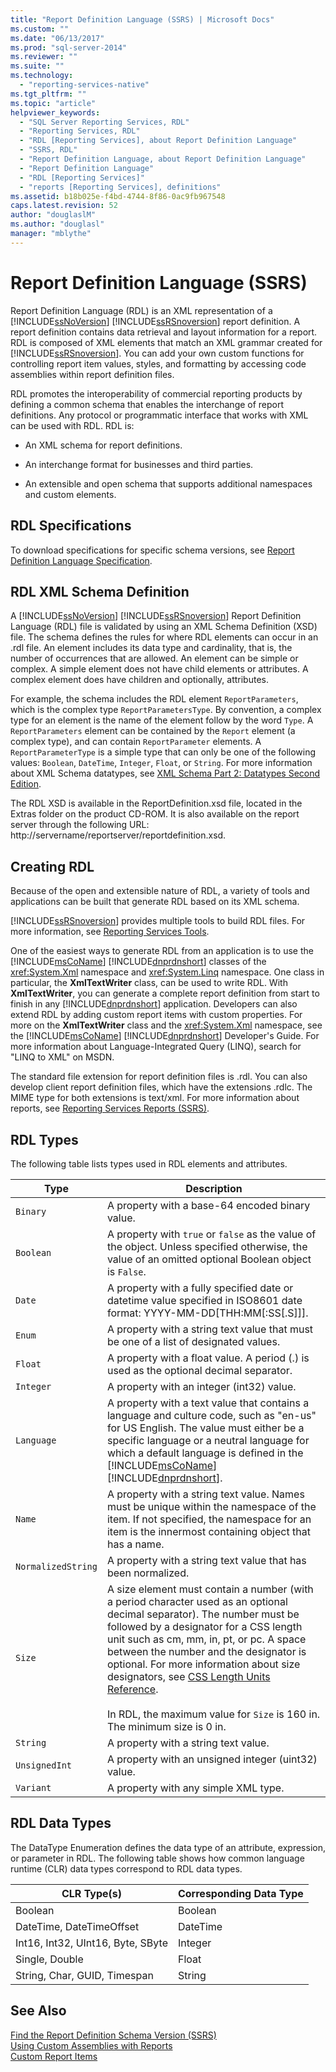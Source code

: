 ```yaml
---
title: "Report Definition Language (SSRS) | Microsoft Docs"
ms.custom: ""
ms.date: "06/13/2017"
ms.prod: "sql-server-2014"
ms.reviewer: ""
ms.suite: ""
ms.technology: 
  - "reporting-services-native"
ms.tgt_pltfrm: ""
ms.topic: "article"
helpviewer_keywords: 
  - "SQL Server Reporting Services, RDL"
  - "Reporting Services, RDL"
  - "RDL [Reporting Services], about Report Definition Language"
  - "SSRS, RDL"
  - "Report Definition Language, about Report Definition Language"
  - "Report Definition Language"
  - "RDL [Reporting Services]"
  - "reports [Reporting Services], definitions"
ms.assetid: b18b025e-f4bd-4744-8f86-0ac9fb967548
caps.latest.revision: 52
author: "douglaslM"
ms.author: "douglasl"
manager: "mblythe"
---
```

# Report Definition Language (SSRS)
  Report Definition Language (RDL) is an XML representation of a [!INCLUDE[ssNoVersion](../includes/ssnoversion-md.md)] [!INCLUDE[ssRSnoversion](../includes/ssrsnoversion-md.md)] report definition. A report definition contains data retrieval and layout information for a report. RDL is composed of XML elements that match an XML grammar created for [!INCLUDE[ssRSnoversion](../includes/ssrsnoversion-md.md)]. You can add your own custom functions for controlling report item values, styles, and formatting by accessing code assemblies within report definition files.  
  
 RDL promotes the interoperability of commercial reporting products by defining a common schema that enables the interchange of report definitions. Any protocol or programmatic interface that works with XML can be used with RDL. RDL is:  
  
-   An XML schema for report definitions.  
  
-   An interchange format for businesses and third parties.  
  
-   An extensible and open schema that supports additional namespaces and custom elements.  
  
##  <a name="bkmk_RDL_Specifications"></a> RDL Specifications  
 To download specifications for specific schema versions, see [Report Definition Language Specification](http://go.microsoft.com/fwlink/?linkid=116865).  
  
##  <a name="bkmk_RDL_XML_Schema_Definition"></a> RDL XML Schema Definition  
 A [!INCLUDE[ssNoVersion](../includes/ssnoversion-md.md)] [!INCLUDE[ssRSnoversion](../includes/ssrsnoversion-md.md)] Report Definition Language (RDL) file is validated by using an XML Schema Definition (XSD) file. The schema defines the rules for where RDL elements can occur in an .rdl file. An element includes its data type and cardinality, that is, the number of occurrences that are allowed. An element can be simple or complex. A simple element does not have child elements or attributes. A complex element does have children and optionally, attributes.  
  
 For example, the schema includes the RDL element `ReportParameters`, which is the complex type `ReportParametersType`. By convention, a complex type for an element is the name of the element follow by the word `Type`. A `ReportParameters` element can be contained by the `Report` element (a complex type), and can contain `ReportParameter` elements. A `ReportParameterType` is a simple type that can only be one of the following values: `Boolean`, `DateTime`, `Integer`, `Float`, or `String`. For more information about XML Schema datatypes, see [XML Schema Part 2: Datatypes Second Edition](http://go.microsoft.com/fwlink/?linkid=4871).  
  
 The RDL XSD is available in the ReportDefinition.xsd file, located in the Extras folder on the product CD-ROM. It is also available on the report server through the following URL: http://servername/reportserver/reportdefinition.xsd.  
  
##  <a name="bkmk_Creating_RDL"></a> Creating RDL  
 Because of the open and extensible nature of RDL, a variety of tools and applications can be built that generate RDL based on its XML schema.  
  
 [!INCLUDE[ssRSnoversion](../includes/ssrsnoversion-md.md)] provides multiple tools to build RDL files. For more information, see [Reporting Services Tools](../../2014/reporting-services/reporting-services-tools.md).  
  
 One of the easiest ways to generate RDL from an application is to use the [!INCLUDE[msCoName](../includes/msconame-md.md)] [!INCLUDE[dnprdnshort](../includes/dnprdnshort-md.md)] classes of the <xref:System.Xml> namespace and <xref:System.Linq> namespace. One class in particular, the **XmlTextWriter** class, can be used to write RDL. With **XmlTextWriter**, you can generate a complete report definition from start to finish in any [!INCLUDE[dnprdnshort](../includes/dnprdnshort-md.md)] application. Developers can also extend RDL by adding custom report items with custom properties. For more on the **XmlTextWriter** class and the <xref:System.Xml> namespace, see the [!INCLUDE[msCoName](../includes/msconame-md.md)] [!INCLUDE[dnprdnshort](../includes/dnprdnshort-md.md)] Developer's Guide. For more information about Language-Integrated Query (LINQ), search for "LINQ to XML" on MSDN.  
  
 The standard file extension for report definition files is .rdl. You can also develop client report definition files, which have the extensions .rdlc. The MIME type for both extensions is text/xml. For more information about reports, see [Reporting Services Reports &#40;SSRS&#41;](../../2014/reporting-services/reporting-services-reports-ssrs.md).  
  
##  <a name="bkmk_RDL_Types"></a> RDL Types  
 The following table lists types used in RDL elements and attributes.  
  
|Type|Description|  
|----------|-----------------|  
|`Binary`|A property with a base-64 encoded binary value.|  
|`Boolean`|A property with `true` or `false` as the value of the object. Unless specified otherwise, the value of an omitted optional Boolean object is `False`.|  
|`Date`|A property with a fully specified date or datetime value specified in ISO8601 date format: YYYY-MM-DD[THH:MM[:SS[.S]]].|  
|`Enum`|A property with a string text value that must be one of a list of designated values.|  
|`Float`|A property with a float value. A period (.) is used as the optional decimal separator.|  
|`Integer`|A property with an integer (int32) value.|  
|`Language`|A property with a text value that contains a language and culture code, such as "en-us" for US English. The value must either be a specific language or a neutral language for which a default language is defined in the [!INCLUDE[msCoName](../includes/msconame-md.md)] [!INCLUDE[dnprdnshort](../includes/dnprdnshort-md.md)].|  
|`Name`|A property with a string text value. Names must be unique within the namespace of the item. If not specified, the namespace for an item is the innermost containing object that has a name.|  
|`NormalizedString`|A property with a string text value that has been normalized.|  
|`Size`|A size element must contain a number (with a period character used as an optional decimal separator). The number must be followed by a designator for a CSS length unit such as cm, mm, in, pt, or pc. A space between the number and the designator is optional. For more information about size designators, see [CSS Length Units Reference](http://go.microsoft.com/fwlink/?LinkId=9257).<br /><br /> In RDL, the maximum value for `Size` is 160 in. The minimum size is 0 in.|  
|`String`|A property with a string text value.|  
|`UnsignedInt`|A property with an unsigned integer (uint32) value.|  
|`Variant`|A property with any simple XML type.|  
  
##  <a name="bkmk_RDL_Data_Types"></a> RDL Data Types  
 The DataType Enumeration defines the data type of an attribute, expression, or parameter in RDL. The following table shows how common language runtime (CLR) data types correspond to RDL data types.  
  
|**CLR Type(s)**|**Corresponding Data Type**|  
|-----------------------|---------------------------------|  
|Boolean|Boolean|  
|DateTime, DateTimeOffset|DateTime|  
|Int16, Int32, UInt16, Byte, SByte|Integer|  
|Single, Double|Float|  
|String, Char, GUID, Timespan|String|  
  
## See Also  
 [Find the Report Definition Schema Version &#40;SSRS&#41;](../../2014/reporting-services/find-the-report-definition-schema-version-ssrs.md)   
 [Using Custom Assemblies with Reports](custom-assemblies/using-custom-assemblies-with-reports.md)   
 [Custom Report Items](custom-report-items/custom-report-items.md)  
  
  
